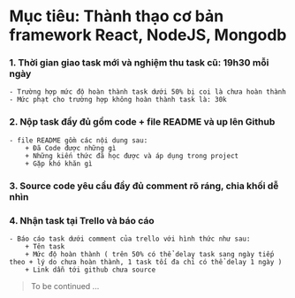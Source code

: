 # Mục tiêu: Thành thạo cơ bản framework React, NodeJS, Mongodb

### 1. Thời gian giao task mới và nghiệm thu task cũ: 19h30 mỗi ngày
	- Trường hợp mức độ hoàn thành task dưới 50% bị coi là chưa hoàn thành
	- Mức phạt cho trường hợp không hoàn thành task là: 30k

### 2. Nộp task đầy đủ gồm code + file README và up lên Github
    - file README gồm các nội dung sau:
	    + Đã Code được những gì
	    + Những kiến thức đã học được và áp dụng trong project
	    + Gặp khó khăn gì

### 3. Source code yêu cầu đầy đủ comment rõ ráng, chia khối dễ nhìn

### 4. Nhận task tại Trello và báo cáo
    - Báo cáo task dưới comment của trello với hình thức như sau:
	    + Tên task
	    + Mức độ hoàn thành ( trên 50% có thể delay task sang ngày tiếp theo + lý do chưa hoàn thành, 1 task tối đa chỉ có thể delay 1 ngày )
	    + Link dẫn tới github chưa source


> To be continued ...